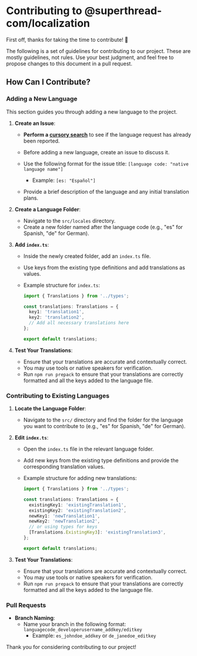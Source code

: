 # Contributing to @superthread-com/localization

First off, thanks for taking the time to contribute! 🎉

The following is a set of guidelines for contributing to our project. These are mostly guidelines, not rules. Use your best judgment, and feel free to propose changes to this document in a pull request.

## How Can I Contribute?

### Adding a New Language

This section guides you through adding a new language to the project.

1. **Create an Issue**:

   - **Perform a [cursory search](https://github.com/superthread-com/localization/issues)** to see if the language request has already been reported.
   - Before adding a new language, create an issue to discuss it.

   - Use the following format for the issue title: `[language code: "native language name"]`
     - Example: `[es: "Español"]`
   - Provide a brief description of the language and any initial translation plans.

2. **Create a Language Folder**:

   - Navigate to the `src/locales` directory.
   - Create a new folder named after the language code (e.g., "es" for Spanish, "de" for German).

3. **Add `index.ts`**:

   - Inside the newly created folder, add an `index.ts` file.
   - Use keys from the existing type definitions and add translations as values.
   - Example structure for `index.ts`:

     ```typescript
     import { Translations } from '../types';

     const translations: Translations = {
       key1: 'translation1',
       key2: 'translation2',
       // Add all necessary translations here
     };

     export default translations;
     ```

4. **Test Your Translations**:
   - Ensure that your translations are accurate and contextually correct.
   - You may use tools or native speakers for verification.
   - Run `npm run prepack` to ensure that your translations are correctly formatted and all the keys added to the language file.

### Contributing to Existing Languages

1. **Locate the Language Folder**:

   - Navigate to the `src/` directory and find the folder for the language you want to contribute to (e.g., "es" for Spanish, "de" for German).

2. **Edit `index.ts`**:

   - Open the `index.ts` file in the relevant language folder.
   - Add new keys from the existing type definitions and provide the corresponding translation values.
   - Example structure for adding new translations:

     ```typescript
     import { Translations } from '../types';

     const translations: Translations = {
       existingKey1: 'existingTranslation1',
       existingKey2: 'existingTranslation2',
       newKey1: 'newTranslation1',
       newKey2: 'newTranslation2',
       // or using types for keys
       [Translations.ExistingKey3]: 'existingTranslation3',
     };

     export default translations;
     ```

3. **Test Your Translations**:
   - Ensure that your translations are accurate and contextually correct.
   - You may use tools or native speakers for verification.
   - Run `npm run prepack` to ensure that your translations are correctly formatted and all the keys added to the language file.

### Pull Requests

- **Branch Naming**:
  - Name your branch in the following format: `languagecode_developerusername_addkey/editkey`
    - Example: `es_johndoe_addkey` or `de_janedoe_editkey`

Thank you for considering contributing to our project!
